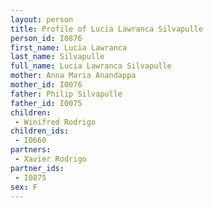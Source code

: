 ```yaml
---
layout: person
title: Profile of Lucia Lawranca Silvapulle
person_id: I0876
first_name: Lucia Lawranca
last_name: Silvapulle
full_name: Lucia Lawranca Silvapulle
mother: Anna Maria Anandappa
mother_id: I0076
father: Philip Silvapulle
father_id: I0075
children:
 - Winifred Rodrigo
children_ids:
 - I0660
partners:
 - Xavier Rodrigo
partner_ids:
 - I0875
sex: F
---
```


